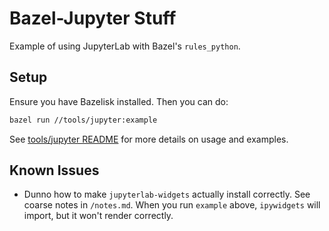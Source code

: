 # Bazel-Jupyter Stuff

Example of using JupyterLab with Bazel's `rules_python`.

## Setup

Ensure you have Bazelisk installed. Then you can do:

```sh
bazel run //tools/jupyter:example
```

See [tools/jupyter README](./tools/jupyter/README.md) for more details on
usage and examples.

## Known Issues

- Dunno how to make `jupyterlab-widgets` actually install correctly. See coarse
  notes in `/notes.md`. When you run `example` above, `ipywidgets` will import, but
  it won't render correctly.
